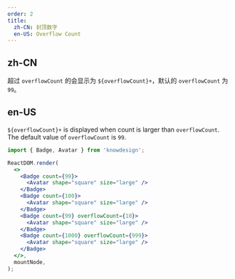 ```yaml
---
order: 2
title:
  zh-CN: 封顶数字
  en-US: Overflow Count
---
```


## zh-CN

超过 `overflowCount` 的会显示为 `${overflowCount}+`，默认的 `overflowCount` 为 `99`。

## en-US

`${overflowCount}+` is displayed when count is larger than `overflowCount`. The default value of `overflowCount` is `99`.

```jsx
import { Badge, Avatar } from 'knowdesign';

ReactDOM.render(
  <>
    <Badge count={99}>
      <Avatar shape="square" size="large" />
    </Badge>
    <Badge count={100}>
      <Avatar shape="square" size="large" />
    </Badge>
    <Badge count={99} overflowCount={10}>
      <Avatar shape="square" size="large" />
    </Badge>
    <Badge count={1000} overflowCount={999}>
      <Avatar shape="square" size="large" />
    </Badge>
  </>,
  mountNode,
);
```
